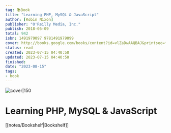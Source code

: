 ```yaml
---
tag: 📚Book
title: "Learning PHP, MySQL & JavaScript"
author: [Robin Nixon]
publisher: "O'Reilly Media, Inc."
publish: 2018-05-09
total: 942
isbn: 1491979097 9781491979099
cover: http://books.google.com/books/content?id=vlZaDwAAQBAJ&printsec=frontcover&img=1&zoom=1&edge=curl&source=gbs_api
status: read
created: 2023-07-15 04:40:50
updated: 2023-07-15 04:40:50
finished: 
date: "2023-08-15"
tags:
- book
---
```


![cover|150](http://books.google.com/books/content?id=vlZaDwAAQBAJ&printsec=frontcover&img=1&zoom=1&edge=curl&source=gbs_api)

# Learning PHP, MySQL & JavaScript
[[notes/Bookshelf|Bookshelf]]